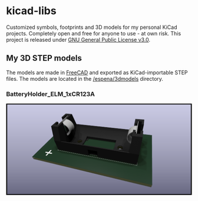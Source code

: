 # kicad-libs

Customized symbols, footprints and 3D models for my personal KiCad projects. Completely open and free for anyone to use - at own risk. This project is released under [GNU General Public License v3.0](/LICENSE).

## My 3D STEP models

The models are made in [FreeCAD](https://www.freecad.org/) and exported as KiCad-importable STEP files. The models are located in the [/espena/3dmodels](/espena/3dmodels) directory.

### BatteryHolder_ELM_1xCR123A

![3D rendering](/espena/renderings/BatteryHolder_ELM_1xCR123A.png?raw=true "BatteryHolder_ELM_1xCR123A")


